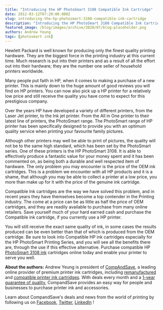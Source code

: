 ```yaml
---
title: "Introducing the HP PhotoSmart 3108 Compatible Ink Cartridge"
date: 2012-03-12T07:29:00.000Z
slug: introducing-the-hp-photosmart-3108-compatible-ink-cartridge
description: "Introducing the HP PhotoSmart 3108 Compatible Ink Cartridge"
featured_image: /blog/images/archive/2020/07/blog-placeholder.png
authors: Andrew Yeung
tags: [photosmart ink]
---
```


Hewlett Packard is well known for producing only the finest quality printing hardware. They are the biggest force in the printing industry at this current time. Much research is put into their printers and as a result of all the effort out into their hardware; they are the number one seller of household printers worldwide. 

Many people put faith in HP, when it comes to making a purchase of a new printer. This is mainly down to the huge amount of good reviews you will find on HP printers. You can now also pick up a HP printer for a relatively low price and still receive the quality you have come to expect for this prestigious company. 

Over the years HP have developed a variety of different printers, from the Laser Jet printer, to the Ink jet printer. From the All in One printer to their latest line of printers, the PhotoSmart range. The PhotoSmart range of HP printer has been specifically designed to provide you with an optimum quality service when printing your favourite family pictures. 

Although other printers may well be able to print of pictures, the quality will not be to the same high standard, which has been set by the PhotoSmart series. One of these printers is the HP PhotoSmart 3108\. It is able to effectively produce a fantastic value for your money spent and it has been commented on, as being both a durable and well respected item of hardware. The only problem you may encounter is the price of the OEM ink cartridges. This is a problem we encounter with all HP products and it is a shame, that although you may be able to collect a printer at a low price, you more than make up for it with the price of the genuine ink cartridge.

Compatible Ink cartridges are the way we have solved this problem, and in recent years they have themselves become a top contender in the Printing industry. The come at a price can be as little as half the price of OEM cartridges, and they are readily available to purchase from many online retailers. Save yourself much of your hard earned cash and purchase the Compatible ink cartridge, if you currently use a HP printer. 

You will still receive the exact same quality of ink, in some cases the results produced can be even better than that of which is produced from the OEM cartridge. Be sure to look into Compatible HP ink cartridges especially for the HP PhotoSmart Printing Series, and you will see all the benefits there are, through the use if this effective alternative. Purchase compatible HP [PhotoSmart 3108 ink](https://www.compandsave.com/hp/photosmart/3108-ink-cartridges) cartridges online today and enable your printer to serve you well.

**About the authors:** Andrew Yeung is president of [CompAndSave](https://www.compandsave.com/), a leading online provider of premium printer ink cartridges, including [remanufactured](https://www.compandsave.com/help) and [compatible printer ink cartridges](https://www.compandsave.com/help). With deals every month and a [1-year guarantee of quality](https://www.compandsave.com/help), CompandSave provides an easy way for people and businesses to purchase printer ink and accessories.

Learn about CompandSave's deals and news from the world of printing by following us on [Facebook](https://www.facebook.com/compandsave.ink), [Twitter](https://twitter.com/compandsave), [LinkedIn](https://www.linkedin.com) !